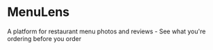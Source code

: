 # MenuLens
A platform for restaurant menu photos and reviews - See what you're ordering before you order
